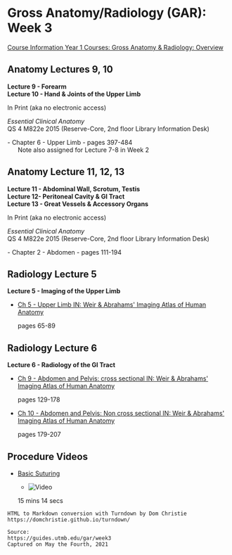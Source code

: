 # Gross Anatomy/Radiology (GAR): Week 3

[Course Information Year 1 Courses: Gross Anatomy & Radiology: Overview](/usmle/gar/course-information/)

## Anatomy Lectures 9, 10

**Lecture 9 - Forearm**  
**Lecture 10 - Hand & Joints of the Upper Limb**

In Print (aka no electronic access)

_Essential Clinical Anatomy_  
QS 4 M822e 2015 (Reserve-Core, 2nd floor Library Information Desk)

\- Chapter 6 - Upper Limb - pages 397-484   
      Note also assigned for Lecture 7-8 in Week 2

## Anatomy Lecture 11, 12, 13

**Lecture 11 - Abdominal Wall, Scrotum, Testis**  
**Lecture 12- Peritoneal Cavity & GI Tract**  
**Lecture 13 - Great Vessels & Accessory Organs**

In Print (aka no electronic access)

_Essential Clinical Anatomy_  
QS 4 M822e 2015 (Reserve-Core, 2nd floor Library Information Desk)

\- Chapter 2 - Abdomen - pages 111-194

## Radiology Lecture 5

**Lecture 5 - Imaging of the Upper Limb**

*   [Ch 5 - Upper Limb IN: Weir & Abrahams' Imaging Atlas of Human Anatomy](http://libux.utmb.edu/login?url=https://www.clinicalkey.com/#!/content/book/3-s2.0-B9780723438267000058)
    
    pages 65-89
    

## Radiology Lecture 6

**Lecture 6 - Radiology of the GI Tract**

*   [Ch 9 - Abdomen and Pelvis: cross sectional IN: Weir & Abrahams' Imaging Atlas of Human Anatomy](http://libux.utmb.edu/login?url=https://www.clinicalkey.com/#!/content/book/3-s2.0-B9780723438267000095)
    
    pages 129-178
    
*   [Ch 10 - Abdomen and Pelvis: Non cross sectional IN: Weir & Abrahams' Imaging Atlas of Human Anatomy](http://libux.utmb.edu/login?url=https://www.clinicalkey.com/#!/content/book/3-s2.0-B9780723438267000101)
    
    pages 179-207
    

## Procedure Videos

*   [Basic Suturing](http://libux.utmb.edu/login?url=https://accessmedicine.mhmedical.com/MultimediaPlayer.aspx?MultimediaID=17670490)
    
    *   ![Video](//libapps.s3.amazonaws.com/sites/998/icons/11712/PlayButton.png "Video  ")
    
    15 mins 14 secs

```
HTML to Markdown conversion with Turndown by Dom Christie
https://domchristie.github.io/turndown/

Source:
https://guides.utmb.edu/gar/week3
Captured on May the Fourth, 2021
```

